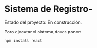 <h1>Sistema de Registro-</h1> 

Estado del proyecto: En construcción.

Para ejecutar el sistema,deves poner:

```npm install react```
